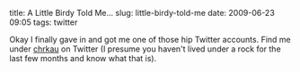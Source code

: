 title: A Little Birdy Told Me…
slug: little-birdy-told-me
date: 2009-06-23 09:05
tags: twitter

Okay I finally gave in and got me one of those hip Twitter accounts. Find me under [chrkau](http://twitter.com/chrkau) on Twitter (I presume you haven't lived under a rock for the last few months and know what that is).
